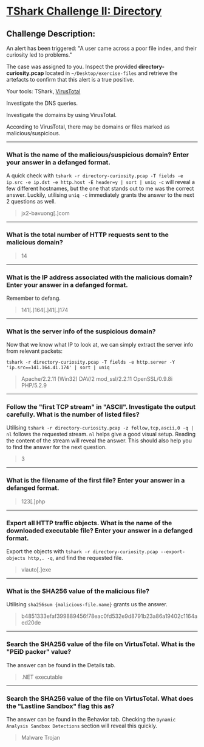# [TShark Challenge II: Directory](https://tryhackme.com/room/tsharkchallengetwo)

## Challenge Description:
An alert has been triggered: "A user came across a poor file index, and their curiosity led to problems."

The case was assigned to you. Inspect the provided **directory-curiosity.pcap** located in `~/Desktop/exercise-files` and retrieve the artefacts to confirm that this alert is a true positive.

Your tools: TShark, [VirusTotal](https://www.virustotal.com/gui/home/upload)

Investigate the DNS queries.

Investigate the domains by using VirusTotal.

According to VirusTotal, there may be domains or files marked as malicious/suspicious.

***

### What is the name of the malicious/suspicious domain? Enter your answer in a **defanged** format.

A quick check with `tshark -r directory-curiosity.pcap -T fields -e ip.src -e ip.dst -e http.host -E header=y | sort | uniq -c` will reveal a few different hostnames, but the one that stands out to me was the correct answer. Luckily, utilising `uniq -c` immediately grants the answer to the next 2 questions as well.

> jx2-bavuong[.]com

***

### What is the total number of HTTP requests sent to the malicious domain?

> 14

***

### What is the IP address associated with the malicious domain? Enter your answer in a **defanged** format.

Remember to defang.

> 141[.]164[.]41[.]174

***

### What is the server info of the suspicious domain?

Now that we know what IP to look at, we can simply extract the server info from relevant packets:

`tshark -r directory-curiosity.pcap -T fields -e http.server -Y 'ip.src==141.164.41.174' | sort | uniq`

> Apache/2.2.11 (Win32) DAV/2 mod_ssl/2.2.11 OpenSSL/0.9.8i PHP/5.2.9

***

### Follow the "first TCP stream" in "ASCII". Investigate the output carefully. What is the number of listed files?

Utilising `tshark -r directory-curiosity.pcap -z follow,tcp,ascii,0 -q | nl` follows the requested stream. `nl` helps give a good visual setup. Reading the content of the stream will reveal the answer. This should also help you to find the answer for the next question.

> 3

***

### What is the filename of the first file? Enter your answer in a **defanged** format.

> 123[.]php

***

### Export all HTTP traffic objects. What is the name of the downloaded executable file? Enter your answer in a **defanged** format.

Export the objects with `tshark -r directory-curiosity.pcap --export-objects http,. -q`, and find the requested file.

> vlauto[.]exe

***

### What is the SHA256 value of the malicious file?

Utilising `sha256sum {malicious-file.name}` grants us the answer.

> b4851333efaf399889456f78eac0fd532e9d8791b23a86a19402c1164aed20de

***

### Search the SHA256 value of the file on VirtusTotal. What is the "PEiD packer" value?

The answer can be found in the Details tab.

> .NET executable

***

### Search the SHA256 value of the file on VirtusTotal. What does the "Lastline Sandbox" flag this as?

The answer can be found in the Behavior tab.
Checking the `Dynamic Analysis Sandbox Detections` section will reveal this quickly.

> Malware Trojan
